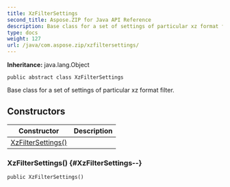 ```yaml
---
title: XzFilterSettings
second_title: Aspose.ZIP for Java API Reference
description: Base class for a set of settings of particular xz format filter.
type: docs
weight: 127
url: /java/com.aspose.zip/xzfiltersettings/
---
```


**Inheritance:**
java.lang.Object
```
public abstract class XzFilterSettings
```

Base class for a set of settings of particular xz format filter.
## Constructors

| Constructor | Description |
| --- | --- |
| [XzFilterSettings()](#XzFilterSettings--) |  |
### XzFilterSettings() {#XzFilterSettings--}
```
public XzFilterSettings()
```


